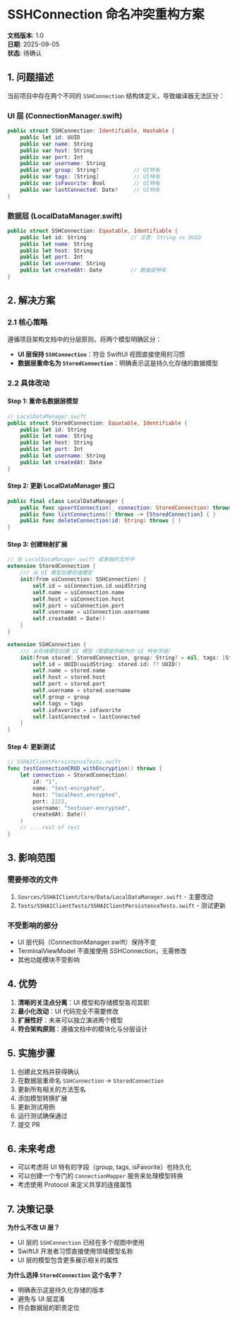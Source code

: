 # SSHConnection 命名冲突重构方案

**文档版本**: 1.0  
**日期**: 2025-09-05  
**状态**: 待确认

## 1. 问题描述

当前项目中存在两个不同的 `SSHConnection` 结构体定义，导致编译器无法区分：

### UI 层 (ConnectionManager.swift)
```swift
public struct SSHConnection: Identifiable, Hashable {
    public let id: UUID
    public var name: String
    public var host: String
    public var port: Int
    public var username: String
    public var group: String?           // UI特有
    public var tags: [String]           // UI特有
    public var isFavorite: Bool         // UI特有
    public var lastConnected: Date?     // UI特有
}
```

### 数据层 (LocalDataManager.swift)
```swift
public struct SSHConnection: Equatable, Identifiable {
    public let id: String              // 注意: String vs UUID
    public let name: String
    public let host: String
    public let port: Int
    public let username: String
    public let createdAt: Date         // 数据层特有
}
```

## 2. 解决方案

### 2.1 核心策略
遵循项目架构文档中的分层原则，将两个模型明确区分：
- **UI 层保持 `SSHConnection`**：符合 SwiftUI 视图直接使用的习惯
- **数据层重命名为 `StoredConnection`**：明确表示这是持久化存储的数据模型

### 2.2 具体改动

#### Step 1: 重命名数据层模型
```swift
// LocalDataManager.swift
public struct StoredConnection: Equatable, Identifiable {
    public let id: String
    public let name: String
    public let host: String
    public let port: Int
    public let username: String
    public let createdAt: Date
}
```

#### Step 2: 更新 LocalDataManager 接口
```swift
public final class LocalDataManager {
    public func upsertConnection(_ connection: StoredConnection) throws { }
    public func listConnections() throws -> [StoredConnection] { }
    public func deleteConnection(id: String) throws { }
}
```

#### Step 3: 创建映射扩展
```swift
// 在 LocalDataManager.swift 或单独的文件中
extension StoredConnection {
    /// 从 UI 模型创建存储模型
    init(from uiConnection: SSHConnection) {
        self.id = uiConnection.id.uuidString
        self.name = uiConnection.name
        self.host = uiConnection.host
        self.port = uiConnection.port
        self.username = uiConnection.username
        self.createdAt = Date()
    }
}

extension SSHConnection {
    /// 从存储模型创建 UI 模型（需要提供额外的 UI 特有字段）
    init(from stored: StoredConnection, group: String? = nil, tags: [String] = [], isFavorite: Bool = false, lastConnected: Date? = nil) {
        self.id = UUID(uuidString: stored.id) ?? UUID()
        self.name = stored.name
        self.host = stored.host
        self.port = stored.port
        self.username = stored.username
        self.group = group
        self.tags = tags
        self.isFavorite = isFavorite
        self.lastConnected = lastConnected
    }
}
```

#### Step 4: 更新测试
```swift
// SSHAIClientPersistenceTests.swift
func testConnectionCRUD_withEncryption() throws {
    let connection = StoredConnection(
        id: "1", 
        name: "test-encrypted", 
        host: "localhost.encrypted", 
        port: 2222, 
        username: "testuser-encrypted", 
        createdAt: Date()
    )
    // ... rest of test
}
```

## 3. 影响范围

### 需要修改的文件
1. `Sources/SSHAIClient/Core/Data/LocalDataManager.swift` - 主要改动
2. `Tests/SSHAIClientTests/SSHAIClientPersistenceTests.swift` - 测试更新

### 不受影响的部分
- UI 层代码（ConnectionManager.swift）保持不变
- TerminalViewModel 不直接使用 SSHConnection，无需修改
- 其他功能模块不受影响

## 4. 优势

1. **清晰的关注点分离**：UI 模型和存储模型各司其职
2. **最小化改动**：UI 代码完全不需要修改
3. **扩展性好**：未来可以独立演进两个模型
4. **符合架构原则**：遵循文档中的模块化与分层设计

## 5. 实施步骤

1. 创建此文档并获得确认
2. 在数据层重命名 `SSHConnection` → `StoredConnection`
3. 更新所有相关的方法签名
4. 添加模型转换扩展
5. 更新测试用例
6. 运行测试确保通过
7. 提交 PR

## 6. 未来考虑

- 可以考虑将 UI 特有的字段（group, tags, isFavorite）也持久化
- 可以创建一个专门的 `ConnectionMapper` 服务来处理模型转换
- 考虑使用 Protocol 来定义共享的连接属性

## 7. 决策记录

**为什么不改 UI 层？**
- UI 层的 `SSHConnection` 已经在多个视图中使用
- SwiftUI 开发者习惯直接使用领域模型名称
- UI 层的模型包含更多展示相关的属性

**为什么选择 `StoredConnection` 这个名字？**
- 明确表示这是持久化存储的版本
- 避免与 UI 层混淆
- 符合数据层的职责定位
